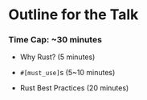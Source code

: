 # Outline for the Talk

### Time Cap: ~30 minutes

* Why Rust? (5 minutes)

* `#[must_use]`s (5~10 minutes)

* Rust Best Practices (20 minutes)


